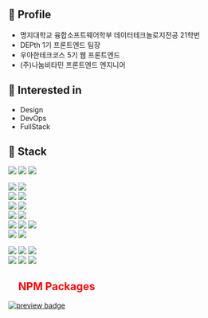 <h2 align="left">👤 Profile</h2>

- 명지대학교 융합소프트웨어학부 데이터테크놀로지전공 21학번
- DEPth 1기 프론트엔드 팀장
- 우아한테크코스 5기 웹 프론트엔드
- (주)나눔비타민 프론트엔드 엔지니어

<h2 align="left">🔨 Interested in</h2>

- Design
- DevOps
- FullStack

<h2 align="left">🔨 Stack</h2>
<p align="left">  
  <img src="https://img.shields.io/badge/-TypeScript-3178C6?style=flat-square&logo=TypeScript&logoColor=white"/>
  <img src="https://img.shields.io/badge/-React-61DAFB?style=flat-square&logo=React&logoColor=white"/>
  <img src="https://img.shields.io/badge/-React Native-61DAFB?style=flat-square&logo=React&logoColor=white"/>
</p>

<p align="left">  
  <img src="https://img.shields.io/badge/-Node.js-339933?style=flat-square&logo=Node.js&logoColor=white"/>
  <img src="https://img.shields.io/badge/-Spring Boot-6DB33F?style=flat-square&logo=Spring-Boot&logoColor=white"/>
  <br>
  <img src="https://img.shields.io/badge/-NestJS-E0234E?style=flat-square&logo=NestJS&logoColor=white"/>
  <img src="https://img.shields.io/badge/-MySQL-4479A1?style=flat-square&logo=MySQL&logoColor=white"/>
  <br>
  <img src="https://img.shields.io/badge/-Amazon AWS-232F3E?style=flat-square&logo=Amazon-AWS&logoColor=white"/>
  <img src="https://img.shields.io/badge/-Github Action-2088FF?style=flat-square&logo=GitHub-Actions&logoColor=white"/>
  <br>
  <img src="https://img.shields.io/badge/-Microsoft Azure-0078D4?style=flat-square&logo=microsoftazure&logoColor=white"/>
  <img src="https://img.shields.io/badge/-Azure Devops-0078D7?style=flat-square&logo=azuredevops&logoColor=white"/>
  <br>
  <img src="https://img.shields.io/badge/-Docker-2496ED?style=flat-square&logo=Docker&logoColor=white"/>
  <img src="https://img.shields.io/badge/-Redis-DC382D?style=flat-square&logo=Redis&logoColor=white"/>
  <img src="https://img.shields.io/badge/-Oracle-F80000?style=flat-square&logo=Oracle&logoColor=white"/>
  <br>
  <img src="https://img.shields.io/badge/-Jenkins-D24939?style=flat-square&logo=Jenkins&logoColor=white"/>
  <img src="https://img.shields.io/badge/-Nginx-009639?style=flat-square&logo=Nginx&logoColor=white"/>
</p>

<p align="left">
  <img src="https://img.shields.io/badge/-Python-3776AB?style=flat-square&logo=python&logoColor=white"/>
  <img src="https://img.shields.io/badge/-Java-007396?style=flat-square&logo=java&logoColor=white"/>
  <img src="https://img.shields.io/badge/-Kotlin-F88218?style=flat-square&logo=kotlin&logoColor=white"/>
  <br>
  <img src="https://img.shields.io/badge/-C-A8B9CC?style=flat-square&logo=C&logoColor=white"/>
  <img src="https://img.shields.io/badge/-C%23-239120?style=flat-square&logo=C-Sharp&logoColor=white"/>
  <img src="https://img.shields.io/badge/-Unity-000000?style=flat-square&logo=Unity&logoColor=white"/>
</p>

<h2 style=color:red align="left"><img height=15px src="http://is.am/597k" /> NPM Packages</h2>
  
[<img alt="preview badge" src="https://img.shields.io/npm/v/react-random-slot-machine?label=react-random-slot-machine&style=flat-square&logo=react&color=blue">](https://www.npmjs.com/package/react-random-slot-machine)
